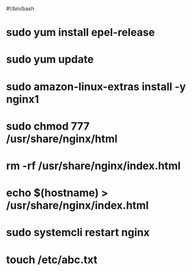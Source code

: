   #!/bin/bash
  # sudo yum install epel-release
  # sudo yum update 
  # sudo amazon-linux-extras install -y nginx1 
  # sudo chmod 777 /usr/share/nginx/html
  # rm -rf /usr/share/nginx/index.html
  # echo $(hostname) > /usr/share/nginx/index.html
  # sudo systemcli restart nginx
  # touch /etc/abc.txt

